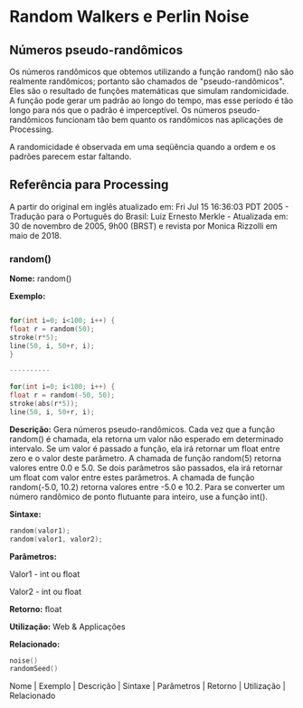 # Random Walkers e Perlin Noise

## Números pseudo-randômicos 

Os números randômicos que obtemos utilizando a função random() não são realmente randômicos; portanto são chamados de "pseudo-randômicos". Eles são o resultado de funções matemáticas que simulam randomicidade. A função pode gerar um padrão ao longo do tempo, mas esse período é tão longo para nós que o padrão é imperceptível. Os números pseudo-randômicos funcionam tão bem quanto os randômicos nas aplicações de Processing. 

A randomicidade é observada em uma seqüência quando a ordem e os padrões parecem estar faltando.

## Referência para Processing
A partir do original em inglês atualizado em: Fri Jul 15 16:36:03 PDT 2005 - Tradução para o Português do Brasil: Luiz Ernesto Merkle - Atualizada em: 30 de novembro de 2005, 9h00 (BRST) e revista por Monica Rizzolli em maio de 2018.


### random()

**Nome:** random()

**Exemplo:**
```pde 

for(int i=0; i<100; i++) {
float r = random(50);
stroke(r*5);
line(50, i, 50+r, i);
}

----------

for(int i=0; i<100; i++) {
float r = random(-50, 50);
stroke(abs(r*5));
line(50, i, 50+r, i);
```

**Descrição:** Gera números pseudo-randômicos. Cada vez que a função random() é chamada, ela retorna um valor não esperado em determinado intervalo. Se um valor é passado a função, ela irá retornar um float entre zero e o valor deste parâmetro. A chamada de função  random(5) retorna valores entre 0.0 e 5.0. Se dois parâmetros são passados, ela irá retornar um float com valor entre estes parâmetros. A chamada de função random(-5.0, 10.2)  retorna valores entre -5.0 e 10.2. Para se converter um número randômico de ponto flutuante para inteiro, use a função int().

**Sintaxe:** 
```pde 
random(valor1);
random(valor1, valor2);
```

**Parâmetros:**

Valor1 - int ou float

Valor2 - int ou float

**Retorno:** float

**Utilização:** Web & Applicações

**Relacionado:** 
```pde
noise()
randomSeed()
```


Nome | 
Exemplo | 
Descrição |
Sintaxe |
Parâmetros |
Retorno |
Utilização | 
Relacionado
